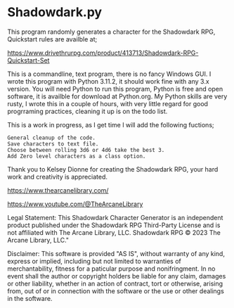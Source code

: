 # Shadowdark.py
This program randomly generates a character for the Shadowdark RPG, Quickstart rules are availble at;

https://www.drivethrurpg.com/product/413713/Shadowdark-RPG-Quickstart-Set

This is a commandline, text program, there is no fancy Windows GUI. I wrote this program with Python 3.11.2, it should work fine with any 3.x version. You will need Python to run this program, Python is free and open software, it is availble for download at Python.org. My Python skills are very rusty, I wrote this in a couple of hours, with very little regard for good progrraming practices, cleaning it up is on the todo list.

This is a work in progress, as I get time I will add the following fuctions;

    General cleanup of the code.
    Save characters to text file.
    Choose between rolling 3d6 or 4d6 take the best 3.
    Add Zero level characters as a class option.

Thank you to Kelsey Dionne for creating the Shadowdark RPG, your hard work and creativity is appreciated.

https://www.thearcanelibrary.com/

https://www.youtube.com/@TheArcaneLibrary

Legal Statement: This Shadowdark Character Generator is an independent product published under the Shadowdark RPG Third-Party License and is not affiliated with The Arcane Library, LLC. Shadowdark RPG © 2023 The Arcane Library, LLC."

Disclaimer: This software is provided "AS IS", without warranty of any kind, express or implied, including but not limited to warranties of merchantability, fitness for a paticular purpose and nonifringment. In no event shall the author or copyright holders be liable for any claim, damages or other liability, whether in an action of contract, tort or otherwise, arising from, out of or in connection with the software or the use or other dealings in the software.
